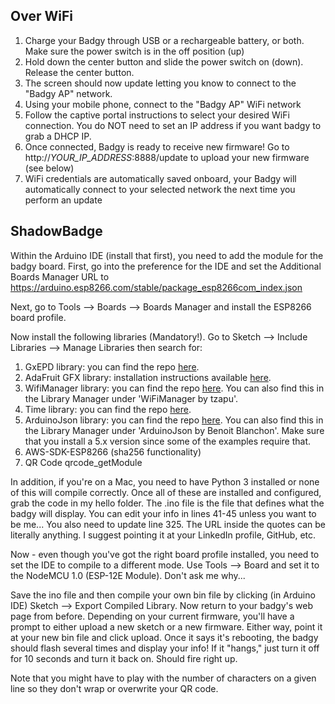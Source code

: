 ## Over WiFi
1. Charge your Badgy through USB or a rechargeable battery, or both. Make sure the power switch is in the off position (up)
2. Hold down the center button and slide the power switch on (down). Release the center button.
3. The screen should now update letting you know to connect to the "Badgy AP" network.
4. Using your mobile phone, connect to the "Badgy AP" WiFi network
5. Follow the captive portal instructions to select your desired WiFi connection. You do NOT need to set an IP address if you want badgy to grab a DHCP IP.
6. Once connected, Badgy is ready to receive new firmware! Go to http://*YOUR_IP_ADDRESS*:8888/update to upload your new firmware (see below)
7. WiFi credentials are automatically saved onboard, your Badgy will automatically connect to your selected network the next time you perform an update

## ShadowBadge
Within the Arduino IDE (install that first), you need to add the module for the badgy board. First, go into the preference for the IDE and set the Additional Boards Manager URL to https://arduino.esp8266.com/stable/package_esp8266com_index.json

Next, go to Tools --> Boards --> Boards Manager and install the ESP8266 board profile.

Now install the following libraries (Mandatory!). Go to Sketch --> Include Libraries --> Manage Libraries then search for:

1. GxEPD library: you can find the repo [here](https://github.com/ZinggJM/GxEPD).
2. AdaFruit GFX library: installation instructions available [here](https://learn.adafruit.com/adafruit-gfx-graphics-library/overview).
3. WifiManager library: you can find the repo [here](https://github.com/tzapu/WiFiManager).  You can also find this in the Library Manager under 'WiFiManager by tzapu'.
4. Time library: you can find the repo [here](https://github.com/PaulStoffregen/Time).  
5. ArduinoJson library: you can find the repo [here](https://github.com/bblanchon/ArduinoJson). You can also find this in the Library Manager under 'ArduinoJson by Benoit Blanchon'.   Make sure that you install a 5.x version since some of the examples require that.
6. AWS-SDK-ESP8266 (sha256 functionality)
7. QR Code qrcode_getModule

In addition, if you're on a Mac, you need to have Python 3 installed or none of this will compile correctly. Once all of these are installed and configured, grab the code in my hello folder. The .ino file is the file that defines what the badgy will display. You can edit your info in lines 41-45 unless you want to be me... You also need to update line 325. The URL inside the quotes can be literally anything. I suggest pointing it at your LinkedIn profile, GitHub, etc.

Now - even though you've got the right board profile installed, you need to set the IDE to compile to a different mode. Use Tools --> Board and set it to the NodeMCU 1.0 (ESP-12E Module). Don't ask me why...

Save the ino file and then compile your own bin file by clicking (in Arduino IDE) Sketch --> Export Compiled Library. Now return to your badgy's web page from before. Depending on your current firmware, you'll have a prompt to either upload a new sketch or a new firmware. Either way, point it at your new bin file and click upload. Once it says it's rebooting, the badgy should flash several times and display your info! If it "hangs," just turn it off for 10 seconds and turn it back on. Should fire right up.

Note that you might have to play with the number of characters on a given line so they don't wrap or overwrite your QR code.
